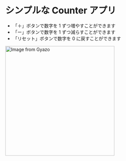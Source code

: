 # シンプルな Counter アプリ

- 「＋」ボタンで数字を 1 ずつ増やすことができます
- 「ー」ボタンで数字を 1 ずつ減らすことができます
- 「リセット」ボタンで数字を 0 に戻すことができます

<a href="https://gyazo.com/5cb7c57aba3bd10651b7b9e3b1805ae8"><img src="https://i.gyazo.com/5cb7c57aba3bd10651b7b9e3b1805ae8.gif" alt="Image from Gyazo" width="342"/></a>
